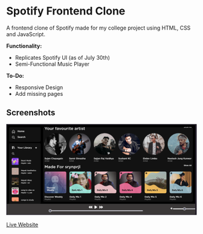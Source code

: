 # Spotify Frontend Clone

A frontend clone of Spotify made for my college project using HTML, CSS and JavaScript.

**Functionality:**
- Replicates Spotify UI (as of July 30th) 
- Semi-Functional Music Player

**To-Do:**
- Responsive Design
- Add missing pages

## Screenshots

![Dashboard](/assets/screenshots/dashboard.png)


[Live Website](https://spotify.nefoli.in)
